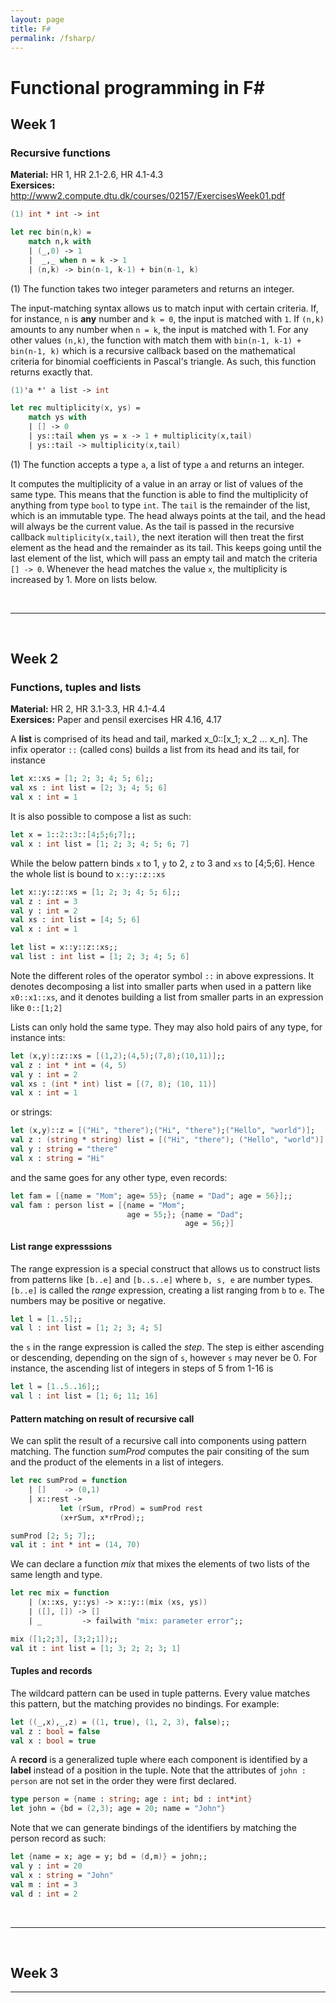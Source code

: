 ```yaml
---
layout: page
title: F#
permalink: /fsharp/
---
```

# Functional programming in F#

## Week 1

### Recursive functions
**Material:** HR 1, HR 2.1-2.6, HR 4.1-4.3 <br>
**Exersices:** http://www2.compute.dtu.dk/courses/02157/ExercisesWeek01.pdf

```fsharp
(1) int * int -> int

let rec bin(n,k) =
    match n,k with
    | (_,0) -> 1
    |  _,_ when n = k -> 1
    | (n,k) -> bin(n-1, k-1) + bin(n-1, k)
```
(1) The function takes two integer parameters and returns an integer. 

The input-matching syntax allows us to match input with certain criteria. If, for instance, `n` is **any** number and `k = 0`, the input is matched with `1`. If `(n,k)` amounts to any number when `n = k`, the input is matched with 1. For any other values `(n,k)`, the function with match them with `bin(n-1, k-1) + bin(n-1, k)` which is a recursive callback based on the mathematical criteria for binomial coefficients in Pascal's triangle. As such, this function returns exactly that.

```fsharp
(1)'a *' a list -> int

let rec multiplicity(x, ys) =
    match ys with
    | [] -> 0
    | ys::tail when ys = x -> 1 + multiplicity(x,tail)
    | ys::tail -> multiplicity(x,tail)
```

(1) The function accepts a type `a`, a list of type `a` and returns an integer.

It computes the multiplicity of a value in an array or list of values of the same type. This means that the function is able to find the multiplicity of anything from type `bool` to type `int`.
The `tail` is the remainder of the list, which is an immutable type. The head always points at the tail, and the head will always be the current value. As the tail is passed in the recursive callback `multiplicity(x,tail)`, the next iteration will then treat the first element as the head and the remainder as its tail. This keeps going until the last element of the list, which will pass an empty tail and match the criteria `[] -> 0`. Whenever the head matches the value `x`, the multiplicity is increased by 1. More on lists below.

<br>

___

<br>

## Week 2

### Functions, tuples and lists
**Material:** HR 2, HR 3.1-3.3, HR 4.1-4.4 <br>
**Exersices:** Paper and pensil exercises HR 4.16, 4.17

A **list** is comprised of its head and tail, marked x_0::[x_1; x_2 ... x_n]. The infix operator `::` (called cons) builds a list from its head and its tail, for instance 

```fsharp
let x::xs = [1; 2; 3; 4; 5; 6];;
val xs : int list = [2; 3; 4; 5; 6]
val x : int = 1
```

It is also possible to compose a list as such:

```fsharp
let x = 1::2::3::[4;5;6;7];;
val x : int list = [1; 2; 3; 4; 5; 6; 7]
```
While the below pattern binds `x` to 1, `y` to 2, `z` to 3 and `xs` to [4;5;6]. Hence the whole list is bound to `x::y::z::xs` 

```fsharp
let x::y::z::xs = [1; 2; 3; 4; 5; 6];;
val z : int = 3
val y : int = 2
val xs : int list = [4; 5; 6]
val x : int = 1

let list = x::y::z::xs;;
val list : int list = [1; 2; 3; 4; 5; 6]
```
Note the different roles of the operator symbol `::` in above expressions. It denotes decomposing a list into smaller parts when used in a pattern like `x0::x1::xs`, and it denotes building a list from smaller parts in an expression like `0::[1;2]`

Lists can only hold the same type. They may also hold pairs of any type, for instance ints:

```fsharp
let (x,y)::z::xs = [(1,2);(4,5);(7,8);(10,11)];;
val z : int * int = (4, 5)
val y : int = 2
val xs : (int * int) list = [(7, 8); (10, 11)]
val x : int = 1
```
or strings:

```fsharp
let (x,y)::z = [("Hi", "there");("Hi", "there");("Hello", "world")];
val z : (string * string) list = [("Hi", "there"); ("Hello", "world")]
val y : string = "there"
val x : string = "Hi"
```
and the same goes for any other type, even records:

```fsharp
let fam = [{name = "Mom"; age= 55}; {name = "Dad"; age = 56}];;
val fam : person list = [{name = "Mom";
                          age = 55;}; {name = "Dad";
                                       age = 56;}]
```

#### **List range expresssions**

The range expression is a special construct that allows us to construct lists from patterns like `[b..e]` and `[b..s..e]` where `b, s, e` are number types. `[b..e]` is called the _range_ expression, creating a list ranging from `b` to `e`. The numbers may be positive or negative.

```fsharp
let l = [1..5];;
val l : int list = [1; 2; 3; 4; 5]
```

the `s` in the range expression is called the _step_. The step is either ascending or descending, depending on the sign of `s`, however `s` may never be 0.
For instance, the ascending list of integers in steps of 5 from 1-16 is

```fsharp
let l = [1..5..16];;
val l : int list = [1; 6; 11; 16]
```

#### **Pattern matching on result of recursive call**

We can split the result of a recursive call into components using pattern matching. The function _sumProd_ computes the pair consiting of the sum and the product of the elements in a list of integers.

```fsharp
let rec sumProd = function
    | []    -> (0,1)
    | x::rest ->
           let (rSum, rProd) = sumProd rest
           (x+rSum, x*rProd);;

sumProd [2; 5; 7];;
val it : int * int = (14, 70)

```
We can declare a function _mix_ that mixes the elements of two lists of the same length and type.

```fsharp
let rec mix = function
    | (x::xs, y::ys) -> x::y::(mix (xs, ys))
    | ([], []) -> []
    | _         -> failwith "mix: parameter error";;

mix ([1;2;3], [3;2;1]);;
val it : int list = [1; 3; 2; 2; 3; 1]
```

#### **Tuples and records**

The wildcard pattern can be used in tuple patterns. Every value matches this pattern, but the matching provides no bindings. For example:

```fsharp
let ((_,x),_,z) = ((1, true), (1, 2, 3), false);;
val z : bool = false
val x : bool = true
```

A **record** is a generalized tuple where each component is identified by a **label** instead of a position in the tuple. Note that the attributes of `john : person` are not set in the order they were first declared.

```fsharp
type person = {name : string; age : int; bd : int*int}
let john = {bd = (2,3); age = 20; name = "John"}
```

Note that we can generate bindings of the identifiers by matching the person record as such: 

```fsharp
let {name = x; age = y; bd = (d,m)} = john;;
val y : int = 20
val x : string = "John"
val m : int = 3
val d : int = 2
```

<br>

___

<br>

## Week 3

___



